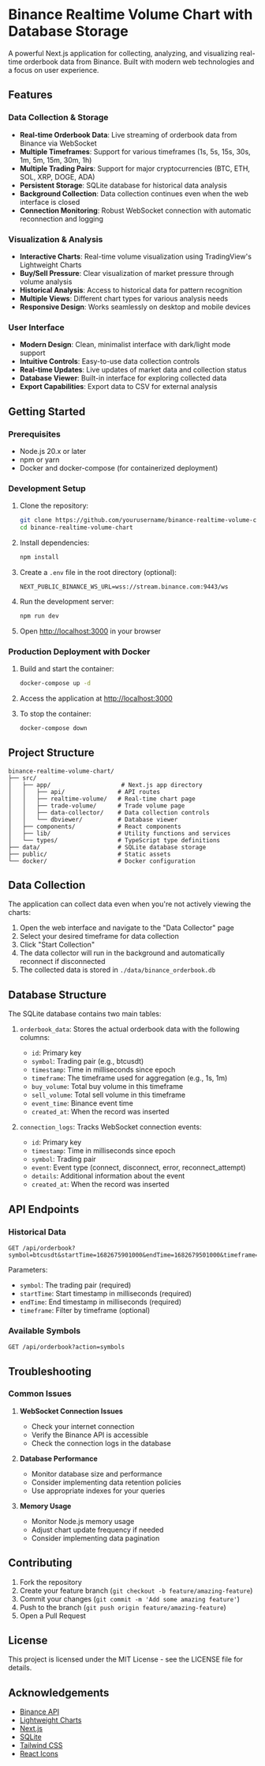 # Binance Realtime Volume Chart with Database Storage

A powerful Next.js application for collecting, analyzing, and visualizing real-time orderbook data from Binance. Built with modern web technologies and a focus on user experience.

## Features

### Data Collection & Storage
- **Real-time Orderbook Data**: Live streaming of orderbook data from Binance via WebSocket
- **Multiple Timeframes**: Support for various timeframes (1s, 5s, 15s, 30s, 1m, 5m, 15m, 30m, 1h)
- **Multiple Trading Pairs**: Support for major cryptocurrencies (BTC, ETH, SOL, XRP, DOGE, ADA)
- **Persistent Storage**: SQLite database for historical data analysis
- **Background Collection**: Data collection continues even when the web interface is closed
- **Connection Monitoring**: Robust WebSocket connection with automatic reconnection and logging

### Visualization & Analysis
- **Interactive Charts**: Real-time volume visualization using TradingView's Lightweight Charts
- **Buy/Sell Pressure**: Clear visualization of market pressure through volume analysis
- **Historical Analysis**: Access to historical data for pattern recognition
- **Multiple Views**: Different chart types for various analysis needs
- **Responsive Design**: Works seamlessly on desktop and mobile devices

### User Interface
- **Modern Design**: Clean, minimalist interface with dark/light mode support
- **Intuitive Controls**: Easy-to-use data collection controls
- **Real-time Updates**: Live updates of market data and collection status
- **Database Viewer**: Built-in interface for exploring collected data
- **Export Capabilities**: Export data to CSV for external analysis

## Getting Started

### Prerequisites

- Node.js 20.x or later
- npm or yarn
- Docker and docker-compose (for containerized deployment)

### Development Setup

1. Clone the repository:
   ```bash
   git clone https://github.com/yourusername/binance-realtime-volume-chart.git
   cd binance-realtime-volume-chart
   ```

2. Install dependencies:
   ```bash
   npm install
   ```

3. Create a `.env` file in the root directory (optional):
   ```env
   NEXT_PUBLIC_BINANCE_WS_URL=wss://stream.binance.com:9443/ws
   ```

4. Run the development server:
   ```bash
   npm run dev
   ```

5. Open [http://localhost:3000](http://localhost:3000) in your browser

### Production Deployment with Docker

1. Build and start the container:
   ```bash
   docker-compose up -d
   ```

2. Access the application at [http://localhost:3000](http://localhost:3000)

3. To stop the container:
   ```bash
   docker-compose down
   ```

## Project Structure

```
binance-realtime-volume-chart/
├── src/
│   ├── app/                    # Next.js app directory
│   │   ├── api/               # API routes
│   │   ├── realtime-volume/   # Real-time chart page
│   │   ├── trade-volume/      # Trade volume page
│   │   ├── data-collector/    # Data collection controls
│   │   └── dbviewer/          # Database viewer
│   ├── components/            # React components
│   ├── lib/                   # Utility functions and services
│   └── types/                 # TypeScript type definitions
├── data/                      # SQLite database storage
├── public/                    # Static assets
└── docker/                    # Docker configuration
```

## Data Collection

The application can collect data even when you're not actively viewing the charts:

1. Open the web interface and navigate to the "Data Collector" page
2. Select your desired timeframe for data collection
3. Click "Start Collection"
4. The data collector will run in the background and automatically reconnect if disconnected
5. The collected data is stored in `./data/binance_orderbook.db`

## Database Structure

The SQLite database contains two main tables:

1. `orderbook_data`: Stores the actual orderbook data with the following columns:
   - `id`: Primary key
   - `symbol`: Trading pair (e.g., btcusdt)
   - `timestamp`: Time in milliseconds since epoch
   - `timeframe`: The timeframe used for aggregation (e.g., 1s, 1m)
   - `buy_volume`: Total buy volume in this timeframe
   - `sell_volume`: Total sell volume in this timeframe
   - `event_time`: Binance event time
   - `created_at`: When the record was inserted

2. `connection_logs`: Tracks WebSocket connection events:
   - `id`: Primary key
   - `timestamp`: Time in milliseconds since epoch
   - `symbol`: Trading pair
   - `event`: Event type (connect, disconnect, error, reconnect_attempt)
   - `details`: Additional information about the event
   - `created_at`: When the record was inserted

## API Endpoints

### Historical Data
```
GET /api/orderbook?symbol=btcusdt&startTime=1682675901000&endTime=1682679501000&timeframe=1m
```

Parameters:
- `symbol`: The trading pair (required)
- `startTime`: Start timestamp in milliseconds (required)
- `endTime`: End timestamp in milliseconds (required)
- `timeframe`: Filter by timeframe (optional)

### Available Symbols
```
GET /api/orderbook?action=symbols
```

## Troubleshooting

### Common Issues

1. **WebSocket Connection Issues**
   - Check your internet connection
   - Verify the Binance API is accessible
   - Check the connection logs in the database

2. **Database Performance**
   - Monitor database size and performance
   - Consider implementing data retention policies
   - Use appropriate indexes for your queries

3. **Memory Usage**
   - Monitor Node.js memory usage
   - Adjust chart update frequency if needed
   - Consider implementing data pagination

## Contributing

1. Fork the repository
2. Create your feature branch (`git checkout -b feature/amazing-feature`)
3. Commit your changes (`git commit -m 'Add some amazing feature'`)
4. Push to the branch (`git push origin feature/amazing-feature`)
5. Open a Pull Request

## License

This project is licensed under the MIT License - see the LICENSE file for details.

## Acknowledgements

- [Binance API](https://github.com/binance/binance-spot-api-docs)
- [Lightweight Charts](https://www.tradingview.com/lightweight-charts/)
- [Next.js](https://nextjs.org/)
- [SQLite](https://www.sqlite.org/)
- [Tailwind CSS](https://tailwindcss.com/)
- [React Icons](https://react-icons.github.io/react-icons/)
